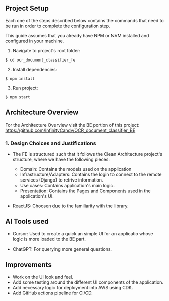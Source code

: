 ## Project Setup

Each one of the steps described below contains the commands that need to be run in order to complete the configuration step.

This guide assumes that you already have NPM or NVM installed and configured in your machine.

1. Navigate to project's root folder:

```
$ cd ocr_document_classifier_fe
```

2. Install dependencies:

```
$ npm install
```

3. Run project:

```
$ npm start
```

## Architecture Overview

For the Architecture Overview visit the BE portion of this project: https://github.com/InfinityCandy/OCR_document_classifier_BE

### 1. Design Choices and Justifications

- The FE is structured such that it follows the Clean Architecture project's structure, where we have the following pieces:

  - Domain: Contains the models used on the application
  - Infrastructure/Adapters: Contains the login to connect to the remote services (Django) to retrive information.
  - Use cases: Contains application's main logic.
  - Presentation: Contains the Pages and Components used in the application's UI.

- ReactJS: Choosen due to the familiarity with the library.

## AI Tools used

- Cursor: Used to create a quick an simple UI for an applicatio whose logic is more loaded to the BE part.

- ChatGPT: For querying more general questions.

## Improvements

- Work on the UI look and feel.
- Add some testing around the different UI components of the application.
- Add necessary logic for deployment into AWS using CDK.
- Add GitHub actions pipeline for CI/CD.
